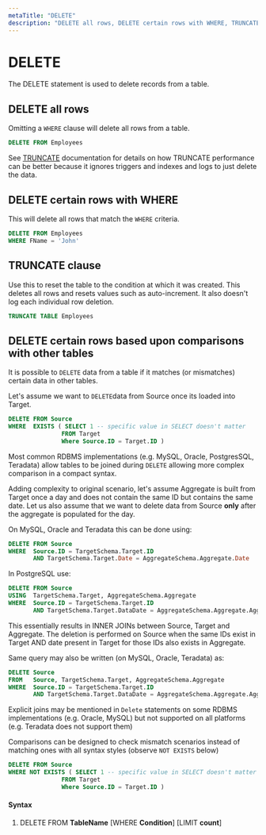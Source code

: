 ```yaml
---
metaTitle: "DELETE"
description: "DELETE all rows, DELETE certain rows with WHERE, TRUNCATE clause, DELETE certain rows based upon comparisons with other tables"
---
```


# DELETE


The DELETE statement is used to delete records from a table.



## DELETE all rows


Omitting a `WHERE` clause will delete all rows from a table.

```sql
DELETE FROM Employees

```

See [TRUNCATE](http://stackoverflow.com/documentation/sql/1466/truncate#t=201610232306344446414) documentation for details on how TRUNCATE performance can be better because it ignores triggers and indexes and logs to just delete the data.



## DELETE certain rows with WHERE


This will delete all rows that match the `WHERE` criteria.

```sql
DELETE FROM Employees
WHERE FName = 'John'

```



## TRUNCATE clause


Use this to reset the table to the condition at which it was created. This deletes all rows and resets values such as auto-increment. It also doesn't log each individual row deletion.

```sql
TRUNCATE TABLE Employees

```



## DELETE certain rows based upon comparisons with other tables


It is possible to `DELETE` data from a table if it matches (or mismatches) certain data in other tables.

Let's assume we want to `DELETE`data from Source once its loaded into Target.

```sql
DELETE FROM Source
WHERE  EXISTS ( SELECT 1 -- specific value in SELECT doesn't matter
               FROM Target
               Where Source.ID = Target.ID )

```

Most common RDBMS implementations (e.g. MySQL, Oracle, PostgresSQL, Teradata) allow tables to be joined during `DELETE` allowing more complex comparison in a compact syntax.

Adding complexity to original scenario, let's assume Aggregate is built from Target once a day and does not contain the same ID but contains the same date. Let us also assume that we want to delete data from Source **only** after the aggregate is populated for the day.

On MySQL, Oracle and Teradata this can be done using:

```sql
DELETE FROM Source
WHERE  Source.ID = TargetSchema.Target.ID
       AND TargetSchema.Target.Date = AggregateSchema.Aggregate.Date

```

In PostgreSQL use:

```sql
DELETE FROM Source
USING  TargetSchema.Target, AggregateSchema.Aggregate
WHERE  Source.ID = TargetSchema.Target.ID
       AND TargetSchema.Target.DataDate = AggregateSchema.Aggregate.AggDate

```

This essentially results in INNER JOINs between Source, Target and Aggregate. The deletion is performed on Source when the same IDs exist in Target AND date present in Target for those IDs also exists in Aggregate.

Same query may also be written (on MySQL, Oracle, Teradata) as:

```sql
DELETE Source
FROM   Source, TargetSchema.Target, AggregateSchema.Aggregate
WHERE  Source.ID = TargetSchema.Target.ID
       AND TargetSchema.Target.DataDate = AggregateSchema.Aggregate.AggDate

```

Explicit joins may be mentioned in `Delete` statements on some RDBMS implementations (e.g. Oracle, MySQL) but not supported on all platforms (e.g. Teradata does not support them)

Comparisons can be designed to check mismatch scenarios instead of matching ones with all syntax styles (observe `NOT EXISTS` below)

```sql
DELETE FROM Source
WHERE NOT EXISTS ( SELECT 1 -- specific value in SELECT doesn't matter
               FROM Target
               Where Source.ID = Target.ID )

```



#### Syntax


1. DELETE FROM **TableName** [WHERE **Condition**] [LIMIT **count**]

